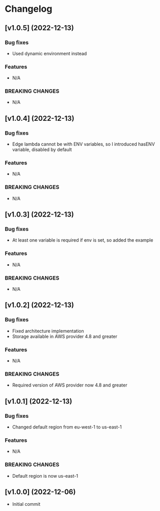 # Changelog

## [v1.0.5] (2022-12-13)

### Bug fixes

- Used dynamic environment instead

### Features

- N/A

### BREAKING CHANGES

- N/A

## [v1.0.4] (2022-12-13)

### Bug fixes

- Edge lambda cannot be with ENV variables, so I introduced hasENV variable, disabled by default

### Features

- N/A

### BREAKING CHANGES

- N/A

## [v1.0.3] (2022-12-13)

### Bug fixes

- At least one variable is required if env is set, so added the example

### Features

- N/A

### BREAKING CHANGES

- N/A

## [v1.0.2] (2022-12-13)

### Bug fixes

- Fixed architecture implementation
- Storage available in AWS provider 4.8 and greater

### Features

- N/A

### BREAKING CHANGES

- Required version of AWS provider now 4.8 and greater

## [v1.0.1] (2022-12-13)

### Bug fixes

- Changed default region from eu-west-1 to us-east-1

### Features

- N/A

### BREAKING CHANGES

- Default region is now us-east-1


## [v1.0.0] (2022-12-06)

- Initial commit
